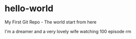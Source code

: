 # hello-world
My First Git Repo - The world start from here

I'm a dreamer and a very lovely wife watching 100 episode rm
